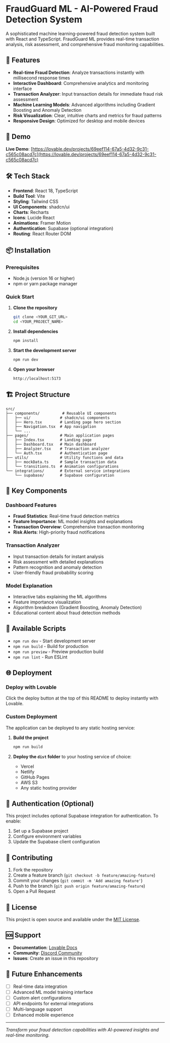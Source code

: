 
# FraudGuard ML - AI-Powered Fraud Detection System

A sophisticated machine learning-powered fraud detection system built with React and TypeScript. FraudGuard ML provides real-time transaction analysis, risk assessment, and comprehensive fraud monitoring capabilities.

## 🚀 Features

- **Real-time Fraud Detection**: Analyze transactions instantly with millisecond response times
- **Interactive Dashboard**: Comprehensive analytics and monitoring interface
- **Transaction Analyzer**: Input transaction details for immediate fraud risk assessment
- **Machine Learning Models**: Advanced algorithms including Gradient Boosting and Anomaly Detection
- **Risk Visualization**: Clear, intuitive charts and metrics for fraud patterns
- **Responsive Design**: Optimized for desktop and mobile devices

## 🎯 Demo

**Live Demo**: [https://lovable.dev/projects/69eef114-67a5-4d32-9c31-c565c08acd7c](https://lovable.dev/projects/69eef114-67a5-4d32-9c31-c565c08acd7c)

## 🛠️ Tech Stack

- **Frontend**: React 18, TypeScript
- **Build Tool**: Vite
- **Styling**: Tailwind CSS
- **UI Components**: shadcn/ui
- **Charts**: Recharts
- **Icons**: Lucide React
- **Animations**: Framer Motion
- **Authentication**: Supabase (optional integration)
- **Routing**: React Router DOM

## 📦 Installation

### Prerequisites

- Node.js (version 16 or higher)
- npm or yarn package manager

### Quick Start

1. **Clone the repository**
   ```bash
   git clone <YOUR_GIT_URL>
   cd <YOUR_PROJECT_NAME>
   ```

2. **Install dependencies**
   ```bash
   npm install
   ```

3. **Start the development server**
   ```bash
   npm run dev
   ```

4. **Open your browser**
   ```
   http://localhost:5173
   ```

## 🏗️ Project Structure

```
src/
├── components/          # Reusable UI components
│   ├── ui/             # shadcn/ui components
│   ├── Hero.tsx        # Landing page hero section
│   ├── Navigation.tsx  # App navigation
│   └── ...
├── pages/              # Main application pages
│   ├── Index.tsx       # Landing page
│   ├── Dashboard.tsx   # Main dashboard
│   ├── Analyzer.tsx    # Transaction analyzer
│   └── Auth.tsx        # Authentication page
├── utils/              # Utility functions and data
│   ├── mockData.ts     # Sample transaction data
│   └── transitions.ts  # Animation configurations
└── integrations/       # External service integrations
    └── supabase/       # Supabase configuration
```

## 🎨 Key Components

### Dashboard Features
- **Fraud Statistics**: Real-time fraud detection metrics
- **Feature Importance**: ML model insights and explanations
- **Transaction Overview**: Comprehensive transaction monitoring
- **Risk Alerts**: High-priority fraud notifications

### Transaction Analyzer
- Input transaction details for instant analysis
- Risk assessment with detailed explanations
- Pattern recognition and anomaly detection
- User-friendly fraud probability scoring

### Model Explanation
- Interactive tabs explaining the ML algorithms
- Feature importance visualization
- Algorithm breakdown (Gradient Boosting, Anomaly Detection)
- Educational content about fraud detection methods

## 🔧 Available Scripts

- `npm run dev` - Start development server
- `npm run build` - Build for production
- `npm run preview` - Preview production build
- `npm run lint` - Run ESLint

## 🌐 Deployment

### Deploy with Lovable
Click the deploy button at the top of this README to deploy instantly with Lovable.

### Custom Deployment
The application can be deployed to any static hosting service:

1. **Build the project**
   ```bash
   npm run build
   ```

2. **Deploy the `dist` folder** to your hosting service of choice:
   - Vercel
   - Netlify
   - GitHub Pages
   - AWS S3
   - Any static hosting provider

## 🔐 Authentication (Optional)

This project includes optional Supabase integration for authentication. To enable:

1. Set up a Supabase project
2. Configure environment variables
3. Update the Supabase client configuration

## 🤝 Contributing

1. Fork the repository
2. Create a feature branch (`git checkout -b feature/amazing-feature`)
3. Commit your changes (`git commit -m 'Add amazing feature'`)
4. Push to the branch (`git push origin feature/amazing-feature`)
5. Open a Pull Request

## 📝 License

This project is open source and available under the [MIT License](LICENSE).

## 🆘 Support

- **Documentation**: [Lovable Docs](https://docs.lovable.dev/)
- **Community**: [Discord Community](https://discord.com/channels/1119885301872070706/1280461670979993613)
- **Issues**: Create an issue in this repository

## 🔮 Future Enhancements

- [ ] Real-time data integration
- [ ] Advanced ML model training interface
- [ ] Custom alert configurations
- [ ] API endpoints for external integrations
- [ ] Multi-language support
- [ ] Enhanced mobile experience

---



*Transform your fraud detection capabilities with AI-powered insights and real-time monitoring.*

